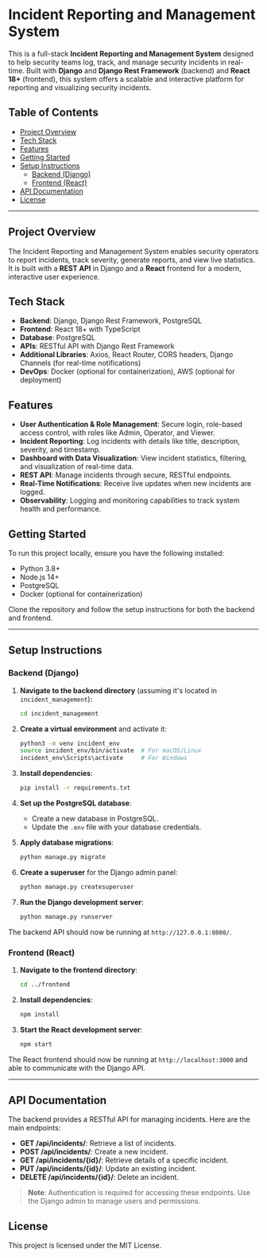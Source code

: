 
# Incident Reporting and Management System

This is a full-stack **Incident Reporting and Management System** designed to help security teams log, track, and manage security incidents in real-time. Built with **Django** and **Django Rest Framework** (backend) and **React 18+** (frontend), this system offers a scalable and interactive platform for reporting and visualizing security incidents.

## Table of Contents

- [Project Overview](#project-overview)
- [Tech Stack](#tech-stack)
- [Features](#features)
- [Getting Started](#getting-started)
- [Setup Instructions](#setup-instructions)
  - [Backend (Django)](#backend-django)
  - [Frontend (React)](#frontend-react)
- [API Documentation](#api-documentation)
- [License](#license)

---

## Project Overview

The Incident Reporting and Management System enables security operators to report incidents, track severity, generate reports, and view live statistics. It is built with a **REST API** in Django and a **React** frontend for a modern, interactive user experience.

## Tech Stack

- **Backend**: Django, Django Rest Framework, PostgreSQL
- **Frontend**: React 18+ with TypeScript
- **Database**: PostgreSQL
- **APIs**: RESTful API with Django Rest Framework
- **Additional Libraries**: Axios, React Router, CORS headers, Django Channels (for real-time notifications)
- **DevOps**: Docker (optional for containerization), AWS (optional for deployment)

## Features

- **User Authentication & Role Management**: Secure login, role-based access control, with roles like Admin, Operator, and Viewer.
- **Incident Reporting**: Log incidents with details like title, description, severity, and timestamp.
- **Dashboard with Data Visualization**: View incident statistics, filtering, and visualization of real-time data.
- **REST API**: Manage incidents through secure, RESTful endpoints.
- **Real-Time Notifications**: Receive live updates when new incidents are logged.
- **Observability**: Logging and monitoring capabilities to track system health and performance.

## Getting Started

To run this project locally, ensure you have the following installed:

- Python 3.8+
- Node.js 14+
- PostgreSQL
- Docker (optional for containerization)

Clone the repository and follow the setup instructions for both the backend and frontend.

---

## Setup Instructions

### Backend (Django)

1. **Navigate to the backend directory** (assuming it's located in `incident_management`):

    ```bash
    cd incident_management
    ```

2. **Create a virtual environment** and activate it:

    ```bash
    python3 -m venv incident_env
    source incident_env/bin/activate  # For macOS/Linux
    incident_env\Scripts\activate     # For Windows
    ```

3. **Install dependencies**:

    ```bash
    pip install -r requirements.txt
    ```

4. **Set up the PostgreSQL database**:
   - Create a new database in PostgreSQL.
   - Update the `.env` file with your database credentials.

5. **Apply database migrations**:

    ```bash
    python manage.py migrate
    ```

6. **Create a superuser** for the Django admin panel:

    ```bash
    python manage.py createsuperuser
    ```

7. **Run the Django development server**:

    ```bash
    python manage.py runserver
    ```

The backend API should now be running at `http://127.0.0.1:8000/`.

### Frontend (React)

1. **Navigate to the frontend directory**:

    ```bash
    cd ../frontend
    ```

2. **Install dependencies**:

    ```bash
    npm install
    ```

3. **Start the React development server**:

    ```bash
    npm start
    ```

The React frontend should now be running at `http://localhost:3000` and able to communicate with the Django API.

---

## API Documentation

The backend provides a RESTful API for managing incidents. Here are the main endpoints:

- **GET /api/incidents/**: Retrieve a list of incidents.
- **POST /api/incidents/**: Create a new incident.
- **GET /api/incidents/{id}/**: Retrieve details of a specific incident.
- **PUT /api/incidents/{id}/**: Update an existing incident.
- **DELETE /api/incidents/{id}/**: Delete an incident.

> **Note**: Authentication is required for accessing these endpoints. Use the Django admin to manage users and permissions.

## License

This project is licensed under the MIT License.
